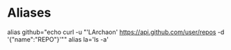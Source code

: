 # Aliases
alias github="echo curl -u \"'LArchaon' https://api.github.com/user/repos -d '{"name":"REPO"}'\""
alias la='ls -a'

